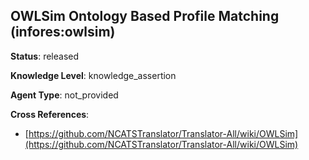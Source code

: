 [//]: # (DO NOT MANUALLY EDIT THIS FILE. IT IS GENERATED FROM A TEMPLATE.)

## OWLSim Ontology Based Profile Matching (infores:owlsim)

**Status**: released
  
**Knowledge Level**: knowledge_assertion
  
**Agent Type**: not_provided



**Cross References**:

- [https://github.com/NCATSTranslator/Translator-All/wiki/OWLSim](https://github.com/NCATSTranslator/Translator-All/wiki/OWLSim)

